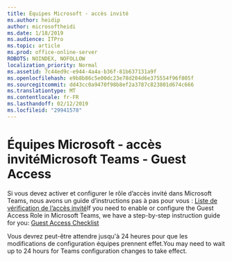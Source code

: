 ```yaml
---
title: Équipes Microsoft - accès invité
ms.author: heidip
author: microsoftheidi
ms.date: 1/18/2019
ms.audience: ITPro
ms.topic: article
ms.prod: office-online-server
ROBOTS: NOINDEX, NOFOLLOW
localization_priority: Normal
ms.assetid: 7c44ed9c-e944-4a4a-b36f-81b637131a9f
ms.openlocfilehash: e9b8b86c5e00dc23e78d204d6e375554f96f805f
ms.sourcegitcommit: dd43cc0a9470f98b8ef2a3787c823801d674c666
ms.translationtype: MT
ms.contentlocale: fr-FR
ms.lasthandoff: 02/12/2019
ms.locfileid: "29941578"
---
```

# <a name="microsoft-teams---guest-access"></a><span data-ttu-id="1e18f-102">Équipes Microsoft - accès invité</span><span class="sxs-lookup"><span data-stu-id="1e18f-102">Microsoft Teams - Guest Access</span></span>


<span data-ttu-id="1e18f-103">Si vous devez activer et configurer le rôle d’accès invité dans Microsoft Teams, nous avons un guide d’instructions pas à pas pour vous : [Liste de vérification de l’accès invité](https://docs.microsoft.com/microsoftteams/guest-access-checklist)</span><span class="sxs-lookup"><span data-stu-id="1e18f-103">If you need to enable or configure the Guest Access Role in Microsoft Teams, we have a step-by-step instruction guide for you: [Guest Access Checklist](https://docs.microsoft.com/microsoftteams/guest-access-checklist)</span></span>
  
<span data-ttu-id="1e18f-104">Vous devrez peut-être attendre jusqu'à 24 heures pour que les modifications de configuration équipes prennent effet.</span><span class="sxs-lookup"><span data-stu-id="1e18f-104">You may need to wait up to 24 hours for Teams configuration changes to take effect.</span></span>
  


